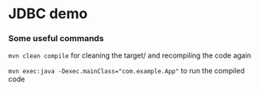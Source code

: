 # JDBC demo

### Some useful commands

`mvn clean compile` for cleaning the target/ and recompiling the code again

`mvn exec:java -Dexec.mainClass="com.example.App"` to run the compiled code

